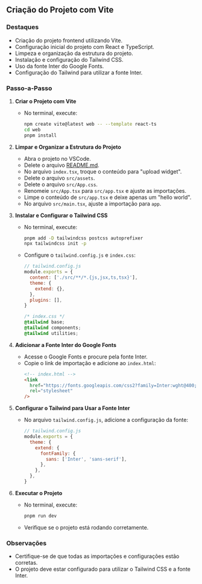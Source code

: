 ## Criação do Projeto com Vite

### Destaques

- Criação do projeto frontend utilizando Vite.
- Configuração inicial do projeto com React e TypeScript.
- Limpeza e organização da estrutura do projeto.
- Instalação e configuração do Tailwind CSS.
- Uso da fonte Inter do Google Fonts.
- Configuração do Tailwind para utilizar a fonte Inter.

### Passo-a-Passo

1. **Criar o Projeto com Vite**

   - No terminal, execute:
     ```sh
     npm create vite@latest web -- --template react-ts
     cd web
     pnpm install
     ```

2. **Limpar e Organizar a Estrutura do Projeto**

   - Abra o projeto no VSCode.
   - Delete o arquivo [README.md](http://_vscodecontentref_/0).
   - No arquivo `index.tsx`, troque o conteúdo para "upload widget".
   - Delete o arquivo `src/assets`.
   - Delete o arquivo `src/App.css`.
   - Renomeie `src/App.tsx` para `src/app.tsx` e ajuste as importações.
   - Limpe o conteúdo de `src/app.tsx` e deixe apenas um "hello world".
   - No arquivo `src/main.tsx`, ajuste a importação para `app`.

3. **Instalar e Configurar o Tailwind CSS**

   - No terminal, execute:
     ```sh
     pnpm add -D tailwindcss postcss autoprefixer
     npx tailwindcss init -p
     ```
   - Configure o `tailwind.config.js` e `index.css`:

     ```js
     // tailwind.config.js
     module.exports = {
       content: ['./src/**/*.{js,jsx,ts,tsx}'],
       theme: {
         extend: {},
       },
       plugins: [],
     }
     ```

     ```css
     /* index.css */
     @tailwind base;
     @tailwind components;
     @tailwind utilities;
     ```

4. **Adicionar a Fonte Inter do Google Fonts**

   - Acesse o Google Fonts e procure pela fonte Inter.
   - Copie o link de importação e adicione ao `index.html`:
     ```html
     <!-- index.html -->
     <link
       href="https://fonts.googleapis.com/css2?family=Inter:wght@400;700&display=swap"
       rel="stylesheet"
     />
     ```

5. **Configurar o Tailwind para Usar a Fonte Inter**

   - No arquivo `tailwind.config.js`, adicione a configuração da fonte:
     ```js
     // tailwind.config.js
     module.exports = {
       theme: {
         extend: {
           fontFamily: {
             sans: ['Inter', 'sans-serif'],
           },
         },
       },
     }
     ```

6. **Executar o Projeto**
   - No terminal, execute:
     ```sh
     pnpm run dev
     ```
   - Verifique se o projeto está rodando corretamente.

### Observações

- Certifique-se de que todas as importações e configurações estão corretas.
- O projeto deve estar configurado para utilizar o Tailwind CSS e a fonte Inter.
